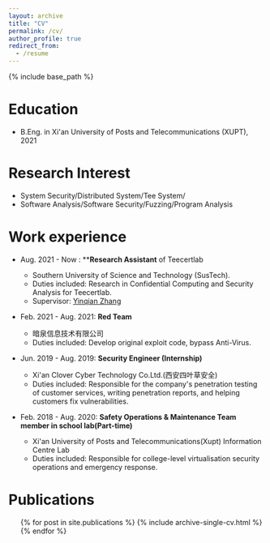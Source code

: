 ```yaml
---
layout: archive
title: "CV"
permalink: /cv/
author_profile: true
redirect_from:
  - /resume
---
```


{% include base_path %}

Education
======
* B.Eng. in Xi'an University of Posts and Telecommunications (XUPT), 2021
<!-- * Ph.D in Version Control Theory, GitHub University, 2018 (expected) -->

Research Interest
======
* System Security/Distributed System/Tee System/
* Software Analysis/Software Security/Fuzzing/Program Analysis




Work experience
======
* Aug. 2021 - Now : ****Research Assistant** of Teecertlab
  * Southern University of Science and Technology (SusTech).
  * Duties included: Research in Confidential Computing and Security Analysis for Teecertlab.  
  * Supervisor: [Yinqian Zhang](https://yinqian.org/)

* Feb. 2021 - Aug. 2021: **Red Team**
  * 暗泉信息技术有限公司
  * Duties included: Develop original exploit code, bypass Anti-Virus.

* Jun. 2019 - Aug. 2019: **Security Engineer (Internship)**
  * Xi'an Clover Cyber Technology Co.Ltd.(西安四叶草安全)
  * Duties included: Responsible for the company's penetration testing of customer services, writing penetration reports, and helping customers fix vulnerabilities.

* Feb. 2018 - Aug. 2020: **Safety Operations \& Maintenance Team member in school lab(Part-time)**
  * Xi'an University of Posts and Telecommunications(Xupt) Information Centre Lab
  * Duties included: Responsible for college-level virtualisation security operations and emergency response.


<!-- CTF-Award
======
* 
* The 4th SSCTF, in Xi'an China, 2019 -->

<!-- Skills
======
* Programming: C/C++, Python, Php, Shell
* Framework: Intel PinTool, Angr, OpenEnclav SDK
* Others: Linux, Reverse engineering Knowlegde , OWASP TOP 10 Vulnerability -->

Publications
======
  <ul>{% for post in site.publications %}
    {% include archive-single-cv.html %}
  {% endfor %}</ul>
  
<!-- Talks
======
  <ul>{% for post in site.talks %}
    {% include archive-single-talk-cv.html %}
  {% endfor %}</ul> -->
  
<!-- Teaching
======
  <ul>{% for post in site.teaching %}
    {% include archive-single-cv.html %}
  {% endfor %}</ul> -->
  
<!-- Service and leadership
======
* Currently signed in to 43 different slack teams -->
